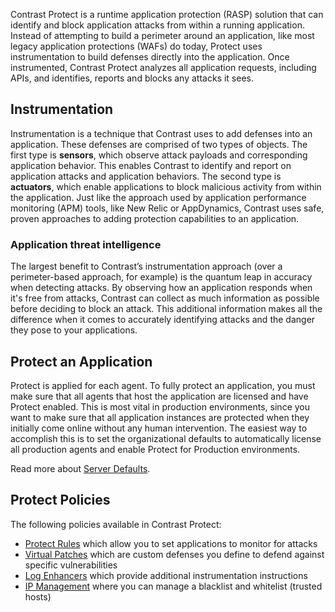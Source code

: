 <!--
title: "How It Works"
description: "Overview of Protect"
tags: "protect how it works continuous"
-->

Contrast Protect is a runtime application protection (RASP) solution that can identify and block application attacks from within a running application. Instead of attempting to build a perimeter around an application, like most legacy application protections (WAFs) do today, Protect uses instrumentation to build defenses directly into the application. Once instrumented, Contrast Protect analyzes all application requests, including APIs, and identifies, reports and blocks any attacks it sees.

## Instrumentation

Instrumentation is a technique that Contrast uses to add defenses into an application. These defenses are comprised of two types of objects. The first type is **sensors**, which observe attack payloads and corresponding application behavior. This enables Contrast to identify and report on application attacks and application behaviors. The second type is **actuators**, which enable applications to block malicious activity from within the application. Just like the approach used by application performance monitoring (APM) tools, like New Relic or AppDynamics, Contrast uses safe, proven approaches to adding protection capabilities to an application.

### Application threat intelligence

The largest benefit to Contrast’s instrumentation approach (over a perimeter-based approach, for example) is the quantum leap in accuracy when detecting attacks. By observing how an application responds when it's free from attacks, Contrast can collect as much information as possible before deciding to block an attack. This additional information makes all the difference when it comes to accurately identifying attacks and the danger they pose to your applications.

## Protect an Application

Protect is applied for each agent. To fully protect an application, you must make sure that all agents that host the application are licensed and have Protect enabled. This is most vital in production environments, since you want to make sure that all application instances are protected when they initially come online without any human intervention. The easiest way to accomplish this is to set the organizational defaults to automatically license all production agents and enable Protect for Production environments.

Read more about [Server Defaults](admin-orgsettings.html#org-server).

## Protect Policies

The following policies available in Contrast Protect: 

* [Protect Rules](admin-policymgmt.html#protect) which allow you to set applications to monitor for attacks 
* [Virtual Patches](admin-policymgmt.html#patch) which are custom defenses you define to defend against specific vulnerabilities
* [Log Enhancers](admin-policymgmt.html#log) which provide additional instrumentation instructions 
* [IP Management](admin-policymgmt.html#ip) where you can manage a blacklist and whitelist (trusted hosts)

